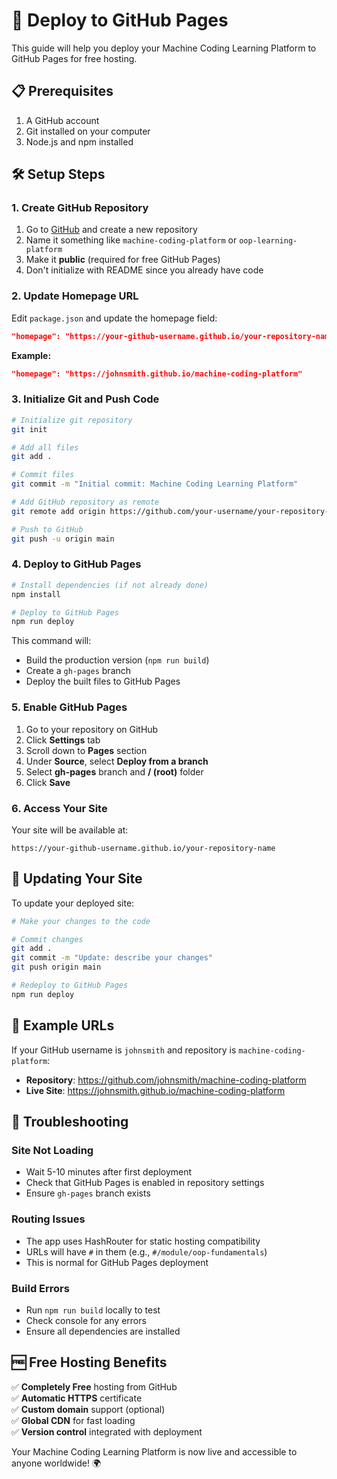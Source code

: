 # 🚀 Deploy to GitHub Pages

This guide will help you deploy your Machine Coding Learning Platform to GitHub Pages for free hosting.

## 📋 Prerequisites

1. A GitHub account
2. Git installed on your computer
3. Node.js and npm installed

## 🛠️ Setup Steps

### 1. Create GitHub Repository

1. Go to [GitHub](https://github.com) and create a new repository
2. Name it something like `machine-coding-platform` or `oop-learning-platform`
3. Make it **public** (required for free GitHub Pages)
4. Don't initialize with README since you already have code

### 2. Update Homepage URL

Edit `package.json` and update the homepage field:

```json
"homepage": "https://your-github-username.github.io/your-repository-name"
```

**Example:**
```json
"homepage": "https://johnsmith.github.io/machine-coding-platform"
```

### 3. Initialize Git and Push Code

```bash
# Initialize git repository
git init

# Add all files
git add .

# Commit files
git commit -m "Initial commit: Machine Coding Learning Platform"

# Add GitHub repository as remote
git remote add origin https://github.com/your-username/your-repository-name.git

# Push to GitHub
git push -u origin main
```

### 4. Deploy to GitHub Pages

```bash
# Install dependencies (if not already done)
npm install

# Deploy to GitHub Pages
npm run deploy
```

This command will:
- Build the production version (`npm run build`)
- Create a `gh-pages` branch
- Deploy the built files to GitHub Pages

### 5. Enable GitHub Pages

1. Go to your repository on GitHub
2. Click **Settings** tab
3. Scroll down to **Pages** section
4. Under **Source**, select **Deploy from a branch**
5. Select **gh-pages** branch and **/ (root)** folder
6. Click **Save**

### 6. Access Your Site

Your site will be available at:
```
https://your-github-username.github.io/your-repository-name
```

## 🔄 Updating Your Site

To update your deployed site:

```bash
# Make your changes to the code

# Commit changes
git add .
git commit -m "Update: describe your changes"
git push origin main

# Redeploy to GitHub Pages
npm run deploy
```

## 🎯 Example URLs

If your GitHub username is `johnsmith` and repository is `machine-coding-platform`:

- **Repository**: https://github.com/johnsmith/machine-coding-platform
- **Live Site**: https://johnsmith.github.io/machine-coding-platform

## 🔧 Troubleshooting

### Site Not Loading
- Wait 5-10 minutes after first deployment
- Check that GitHub Pages is enabled in repository settings
- Ensure `gh-pages` branch exists

### Routing Issues
- The app uses HashRouter for static hosting compatibility
- URLs will have `#` in them (e.g., `#/module/oop-fundamentals`)
- This is normal for GitHub Pages deployment

### Build Errors
- Run `npm run build` locally to test
- Check console for any errors
- Ensure all dependencies are installed

## 🆓 Free Hosting Benefits

✅ **Completely Free** hosting from GitHub  
✅ **Automatic HTTPS** certificate  
✅ **Custom domain** support (optional)  
✅ **Global CDN** for fast loading  
✅ **Version control** integrated with deployment  

Your Machine Coding Learning Platform is now live and accessible to anyone worldwide! 🌍 